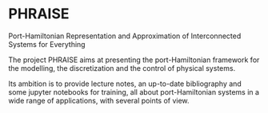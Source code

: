 # PHRAISE
Port-Hamiltonian Representation and Approximation of Interconnected Systems for Everything

The project PHRAISE aims at presenting the port-Hamiltonian framework for the modelling, the discretization and the control of physical systems.

Its ambition is to provide lecture notes, an up-to-date bibliography and some jupyter notebooks for training, all about port-Hamiltonian systems in a wide range of applications, with several points of view.
